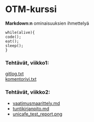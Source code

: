 # OTM-kurssi

**Markdown:n** ominaisuuksien ihmettelyä

```
while(alive){
code();
eat();
sleep();
}
```
### Tehtävät, viikko1:  
[gitlog.txt](https://github.com/sokkanen/ot-harjoitustyo/blob/master/laskarit/viikko1/gitlog.txt)  
[komentorivi.txt](https://github.com/sokkanen/ot-harjoitustyo/blob/master/laskarit/viikko1/komentorivi.txt)

### Tehtävät, viikko2:  
* [vaatimusmaarittely.md](https://github.com/sokkanen/ot-harjoitustyo/blob/master/dokumentointi/vaatimusmaarittely.md)
* [tuntikirjanpito.md](https://github.com/sokkanen/ot-harjoitustyo/blob/master/dokumentointi/tuntikirjanpito.md)
* [unicafe_test_report.png](
https://github.com/sokkanen/ot-harjoitustyo/blob/master/laskarit/viikko2/unicafe_test_report.png)
